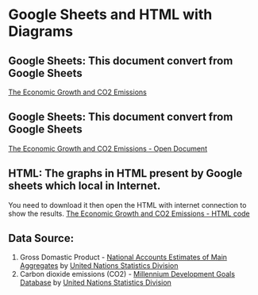 # Google Sheets and HTML with Diagrams
## Google Sheets: This document convert from Google Sheets
[The Economic Growth and CO2 Emissions](https://docs.google.com/spreadsheets/d/1tnvg9o-v-M1K_8bLTWvXu5R67JQsp6im0uz1mbB8qsI/edit?usp=sharing)

## Google Sheets: This document convert from Google Sheets
[The Economic Growth and CO2 Emissions - Open Document](https://github.com/Cheng-Lin-Li/InformationVisualization/blob/master/GoogleSheets/Economic%20Growth%20and%20CO2%20Emissions-new.ods)

## HTML: The graphs in HTML present by Google sheets which local in Internet.

You need to download it then open the HTML with internet connection to show the results.
[The Economic Growth and CO2 Emissions - HTML code](https://github.com/Cheng-Lin-Li/InformationVisualization/blob/master/GoogleSheets/index.html)

## Data Source:
1. Gross Domastic Product - [National Accounts Estimates of Main Aggregates](http://data.un.org/Data.aspx?d=SNAAMA&f=grID%3a101%3bcurrID%3aUSD%3bpcFlag%3a0%3bitID%3a9) by [United Nations Statistics Division](https://unstats.un.org/home/)
2. Carbon dioxide emissions (CO2) - [Millennium Development Goals Database](http://data.un.org/Data.aspx?q=CO2&d=MDG&f=seriesRowID%3a749#MDG) by [United Nations Statistics Division](https://unstats.un.org/home/)
